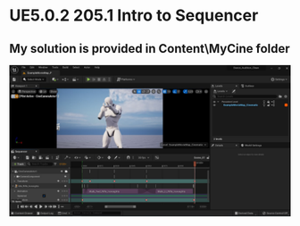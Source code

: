 # UE5.0.2 205.1 Intro to Sequencer

## My solution is provided in Content\MyCine folder
![](MySolution.jpg)